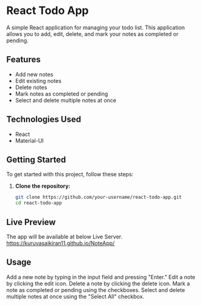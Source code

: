 # React Todo App

A simple React application for managing your todo list. This application allows you to add, edit, delete, and mark your notes as completed or pending.

## Features

- Add new notes
- Edit existing notes
- Delete notes
- Mark notes as completed or pending
- Select and delete multiple notes at once

## Technologies Used

- React
- Material-UI

## Getting Started

To get started with this project, follow these steps:

1. **Clone the repository:**

   ```bash
   git clone https://github.com/your-username/react-todo-app.git
   cd react-todo-app

## Live Preview
The app will be available at below Live Server.
https://kuruvasaikiran11.github.io/NoteApp/

## Usage
Add a new note by typing in the input field and pressing "Enter."
Edit a note by clicking the edit icon.
Delete a note by clicking the delete icon.
Mark a note as completed or pending using the checkboxes.
Select and delete multiple notes at once using the "Select All" checkbox.